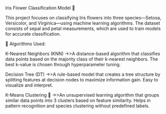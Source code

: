 Iris Flower Classification Model 🌸

This project focuses on classifying Iris flowers into three species—Setosa, Versicolor, and Virginica—using machine learning algorithms. The dataset consists of sepal and petal measurements, which are used to train models for accurate classification.

🔹 Algorithms Used:

K-Nearest Neighbors (KNN) 
->>A distance-based algorithm that classifies data points based on the majority class of their k-nearest neighbors. The best k-value is chosen through hyperparameter tuning.

Decision Tree (DT) 
->>A rule-based model that creates a tree structure by splitting features at decision nodes to maximize information gain. Easy to visualize and interpret.

K-Means Clustering 🎯
->>An unsupervised learning algorithm that groups similar data points into 3 clusters based on feature similarity. Helps in pattern recognition and species clustering without predefined labels.
 
